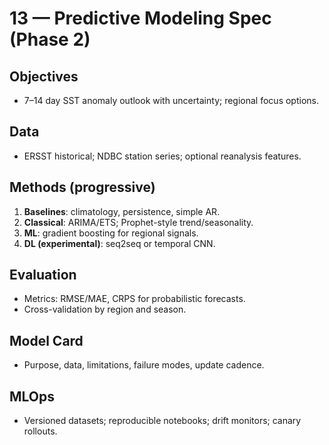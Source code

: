 # 13 — Predictive Modeling Spec (Phase 2)

## Objectives
- 7–14 day SST anomaly outlook with uncertainty; regional focus options.

## Data
- ERSST historical; NDBC station series; optional reanalysis features.

## Methods (progressive)
1. **Baselines**: climatology, persistence, simple AR.
2. **Classical**: ARIMA/ETS; Prophet-style trend/seasonality.
3. **ML**: gradient boosting for regional signals.
4. **DL (experimental)**: seq2seq or temporal CNN.

## Evaluation
- Metrics: RMSE/MAE, CRPS for probabilistic forecasts.
- Cross-validation by region and season.

## Model Card
- Purpose, data, limitations, failure modes, update cadence.

## MLOps
- Versioned datasets; reproducible notebooks; drift monitors; canary rollouts.
